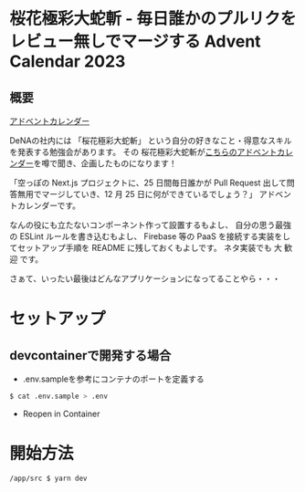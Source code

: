 # 桜花極彩大蛇斬 - 毎日誰かのプルリクをレビュー無しでマージする Advent Calendar 2023

## 概要

[アドベントカレンダー](https://qiita.com/advent-calendar/2023/dena-orochi)

DeNAの社内には 「桜花極彩大蛇斬」 という自分の好きなこと・得意なスキルを発表する勉強会があります。
その 桜花極彩大蛇斬が[こちらのアドベントカレンダー](https://qiita.com/mejileben/items/b9c0d450eb0d96044089)を噂で聞き、企画したものになります！

「空っぽの Next.js プロジェクトに、25 日間毎日誰かが Pull Request 出して問答無用でマージしていき、12 月 25 日に何ができているでしょう？」 アドベントカレンダーです。

なんの役にも立たないコンポーネント作って設置するもよし、 自分の思う最強の ESLint ルールを書き込むもよし、 Firebase 等の PaaS を接続する実装をしてセットアップ手順を README に残しておくもよしです。 ネタ実装でも 大 歓 迎 です。

さぁて、いったい最後はどんなアプリケーションになってることやら・・・

# セットアップ

## devcontainerで開発する場合

- .env.sampleを参考にコンテナのポートを定義する

```sh
$ cat .env.sample > .env
```

- Reopen in Container

# 開始方法

```sh
/app/src $ yarn dev
```

